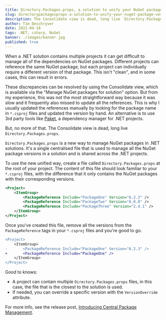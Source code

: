 ```yaml
---
title: Directory.Packages.props, a solution to unify your NuGet package versions
slug: directorypackagesprops-a-solution-to-unify-your-nuget-package-versions
description: The Consolidate view is dead, long live `Directory.Packages.props`. Use the `Directory.Packages.props` file to define your NuGet package versions in a single file.
author: Tim Deschryver
date: 2022-04-18
tags: .NET, csharp, NuGet
banner: ./images/banner.jpg
published: true
---
```


When a .NET solution contains multiple projects it can get difficult to manage all of the dependencies on NuGet packages.
Different projects can reference the same NuGet package, but each project can individually require a different version of that package. This isn't "clean", and in some cases, this can result in errors.

These discrepancies can be resolved by using the Consolidate view, which is available via the "Manage NuGet packages for solution" option. But from my experience, this was not the most straightforward way because it was slow and it frequently also missed to update all the references. This is why I usually updated the references manually by looking for the package name in `*.csproj` files and updated the version by hand. An alternative is to use 3rd party tools like [Paket](https://fsprojects.github.io/Paket/), a dependency manager for .NET projects.

But, no more of that.
The Consolidate view is dead, long live `Directory.Packages.props`.

`Directory.Packages.props` is a new way to manage NuGet packages in .NET solutions. It's a single centralised file that is used to manage all the NuGet package versions in a solution and is shared across the .NET projects.

To use the new unified way, create a file called `Directory.Packages.props` at the root of your project.
The content of this file should look familiar to your `*.csproj` files, with the difference that it only contains the NuGet packages with their corresponding versions.

```xml
<Project>
    <ItemGroup>
        <PackageReference Include="PackageOne" Version="6.2.3" />
        <PackageReference Include="PackageTwo" Version="6.0.0" />
        <PackageReference Include="PackageThree" Version="2.4.1" />
    </ItemGroup>
</Project>
```

Once you've created this file, remove all the versions from the `PackageReference` tags in your `*.csproj` files and you're good to go.

```diff
<Project>
    <ItemGroup>
-       <PackageReference Include="PackageOne" Version="6.2.3" />
+       <PackageReference Include="PackageOne" />
    </ItemGroup>
</Project>
```

Good to knows:

- A project can contain multiple `Directory.Packages.props` files, in this case, the file that is the closest to the solution is used.
- If needed, you can override a specific version with the `VersionOverride` attribute.

For more info, see the release post, [Introducing Central Package Management](https://devblogs.microsoft.com/nuget/introducing-central-package-management/).

